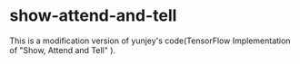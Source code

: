 # show-attend-and-tell
This is a modification version of  yunjey's code(TensorFlow Implementation of "Show, Attend and Tell" ).
